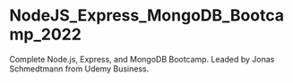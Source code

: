 # NodeJS_Express_MongoDB_Bootcamp_2022
Complete Node.js, Express, and MongoDB Bootcamp. Leaded by Jonas Schmedtmann from Udemy Business.
